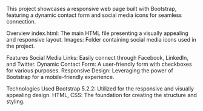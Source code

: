 This project showcases a responsive web page built with Bootstrap, featuring a dynamic contact form and social media icons for seamless connection.

Overview
index.html: The main HTML file presenting a visually appealing and responsive layout.
Images: Folder containing social media icons used in the project.

Features
Social Media Links: Easily connect through Facebook, LinkedIn, and Twitter.
Dynamic Contact Form: A user-friendly form with checkboxes for various purposes.
Responsive Design: Leveraging the power of Bootstrap for a mobile-friendly experience.

Technologies Used
Bootstrap 5.2.2: Utilized for the responsive and visually appealing design.
HTML, CSS: The foundation for creating the structure and styling.
